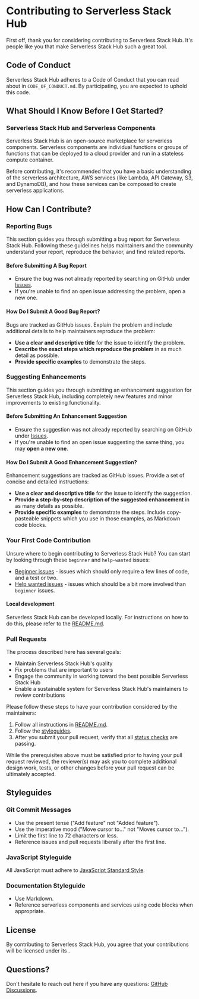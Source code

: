 # Contributing to Serverless Stack Hub

First off, thank you for considering contributing to Serverless Stack Hub. It's people like you that make Serverless Stack Hub such a great tool.

## Code of Conduct

Serverless Stack Hub adheres to a Code of Conduct that you can read about in `CODE_OF_CONDUCT.md`. By participating, you are expected to uphold this code.

## What Should I Know Before I Get Started?

### Serverless Stack Hub and Serverless Components

Serverless Stack Hub is an open-source marketplace for serverless components. Serverless components are individual functions or groups of functions that can be deployed to a cloud provider and run in a stateless compute container.

Before contributing, it's recommended that you have a basic understanding of the serverless architecture, AWS services (like Lambda, API Gateway, S3, and DynamoDB), and how these services can be composed to create serverless applications.

## How Can I Contribute?

### Reporting Bugs

This section guides you through submitting a bug report for Serverless Stack Hub. Following these guidelines helps maintainers and the community understand your report, reproduce the behavior, and find related reports.

#### Before Submitting A Bug Report

- Ensure the bug was not already reported by searching on GitHub under [Issues](https://github.com/<your-username>/<repository-name>/issues).
- If you're unable to find an open issue addressing the problem, open a new one.

#### How Do I Submit A Good Bug Report?

Bugs are tracked as GitHub issues. Explain the problem and include additional details to help maintainers reproduce the problem:

- **Use a clear and descriptive title** for the issue to identify the problem.
- **Describe the exact steps which reproduce the problem** in as much detail as possible.
- **Provide specific examples** to demonstrate the steps.

### Suggesting Enhancements

This section guides you through submitting an enhancement suggestion for Serverless Stack Hub, including completely new features and minor improvements to existing functionality.

#### Before Submitting An Enhancement Suggestion

- Ensure the suggestion was not already reported by searching on GitHub under [Issues](https://github.com/<your-username>/<repository-name>/issues).
- If you're unable to find an open issue suggesting the same thing, you may **open a new one**.

#### How Do I Submit A Good Enhancement Suggestion?

Enhancement suggestions are tracked as GitHub issues. Provide a set of concise and detailed instructions:

- **Use a clear and descriptive title** for the issue to identify the suggestion.
- **Provide a step-by-step description of the suggested enhancement** in as many details as possible.
- **Provide specific examples** to demonstrate the steps. Include copy-pasteable snippets which you use in those examples, as Markdown code blocks.

### Your First Code Contribution

Unsure where to begin contributing to Serverless Stack Hub? You can start by looking through these `beginner` and `help-wanted` issues:

- [Beginner issues](https://github.com/<your-username>/<repository-name>/issues?q=label:beginner) - issues which should only require a few lines of code, and a test or two.
- [Help wanted issues](https://github.com/<your-username>/<repository-name>/issues?q=label:%22help+wanted%22) - issues which should be a bit more involved than `beginner` issues.

#### Local development

Serverless Stack Hub can be developed locally. For instructions on how to do this, please refer to the [README.md](README.md).

### Pull Requests

The process described here has several goals:

- Maintain Serverless Stack Hub's quality
- Fix problems that are important to users
- Engage the community in working toward the best possible Serverless Stack Hub
- Enable a sustainable system for Serverless Stack Hub's maintainers to review contributions

Please follow these steps to have your contribution considered by the maintainers:

1. Follow all instructions in [README.md](README.md).
2. Follow the [styleguides](#styleguides).
3. After you submit your pull request, verify that all [status checks](https://help.github.com/articles/about-status-checks/) are passing.

While the prerequisites above must be satisfied prior to having your pull request reviewed, the reviewer(s) may ask you to complete additional design work, tests, or other changes before your pull request can be ultimately accepted.

## Styleguides

### Git Commit Messages

- Use the present tense ("Add feature" not "Added feature").
- Use the imperative mood ("Move cursor to..." not "Moves cursor to...").
- Limit the first line to 72 characters or less.
- Reference issues and pull requests liberally after the first line.

### JavaScript Styleguide

All JavaScript must adhere to [JavaScript Standard Style](https://standardjs.com/).

### Documentation Styleguide

- Use Markdown.
- Reference serverless components and services using code blocks when appropriate.

## License

By contributing to Serverless Stack Hub, you agree that your contributions will be licensed under its <License Name>.

## Questions?

Don't hesitate to reach out here if you have any questions: [GitHub Discussions](https://github.com/<your-username>/<repository-name>/discussions).
